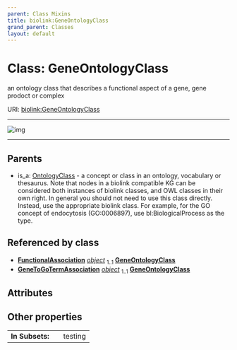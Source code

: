 ```yaml
---
parent: Class Mixins
title: biolink:GeneOntologyClass
grand_parent: Classes
layout: default
---
```


# Class: GeneOntologyClass


an ontology class that describes a functional aspect of a gene, gene prodoct or complex

URI: [biolink:GeneOntologyClass](https://w3id.org/biolink/vocab/GeneOntologyClass)


---

![img](https://yuml.me/diagram/nofunky;dir:TB/class/[OntologyClass],[GeneToGoTermAssociation],[FunctionalAssociation]++-%20object%201..1%3E[GeneOntologyClass],[GeneToGoTermAssociation]++-%20object%201..1%3E[GeneOntologyClass],[OntologyClass]%5E-[GeneOntologyClass],[FunctionalAssociation])

---


## Parents

 *  is_a: [OntologyClass](OntologyClass.md) - a concept or class in an ontology, vocabulary or thesaurus. Note that nodes in a biolink compatible KG can be considered both instances of biolink classes, and OWL classes in their own right. In general you should not need to use this class directly. Instead, use the appropriate biolink class. For example, for the GO concept of endocytosis (GO:0006897), use bl:BiologicalProcess as the type.

## Referenced by class

 *  **[FunctionalAssociation](FunctionalAssociation.md)** *[object](object.md)*  <sub>1..1</sub>  **[GeneOntologyClass](GeneOntologyClass.md)**
 *  **[GeneToGoTermAssociation](GeneToGoTermAssociation.md)** *[object](object.md)*  <sub>1..1</sub>  **[GeneOntologyClass](GeneOntologyClass.md)**

## Attributes


## Other properties

|  |  |  |
| --- | --- | --- |
| **In Subsets:** | | testing |

